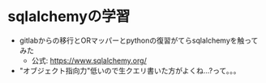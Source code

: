 # sqlalchemyの学習
- gitlabからの移行とORマッパーとpythonの復習がてらsqlalchemyを触ってみた
  - 公式: https://www.sqlalchemy.org/
- "オブジェクト指向力"低いので生クエリ書いた方がよくね...?って。。。
